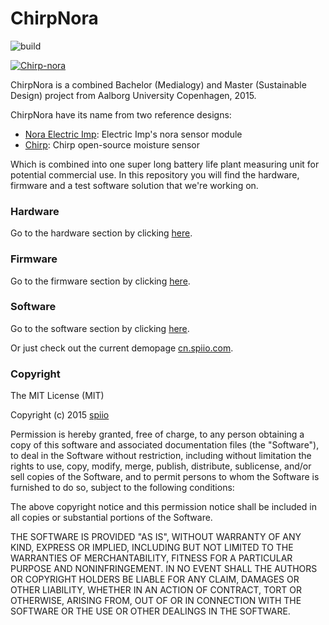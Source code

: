 
# ChirpNora 
![build](https://api.travis-ci.org/bobbyziom/chirp-nora.svg?branch=master)

[![Chirp-nora](https://github.com/bobbyziom/chirp-nora/blob/master/pics/IMG_0166.JPG)](http://spiio.dk/)

ChirpNora is a combined Bachelor (Medialogy) and Master (Sustainable Design) project from Aalborg University Copenhagen, 2015.

ChirpNora have its name from two reference designs:
- [Nora Electric Imp](https://electricimp.com/docs/hardware/resources/reference-designs/nora/): Electric Imp's nora sensor module
- [Chirp](http://wemakethings.net/chirp/): Chirp open-source moisture sensor

Which is combined into one super long battery life plant measuring unit for potential commercial use. In this repository you will find the hardware, firmware and a test software solution that we're working on. 

### Hardware

Go to the hardware section by clicking [here](https://github.com/bobbyziom/chirp-nora/tree/master/src/hardware).

### Firmware

Go to the firmware section by clicking [here](https://github.com/bobbyziom/chirp-nora/tree/master/src/firmware).

### Software

Go to the software section by clicking [here](https://github.com/bobbyziom/chirp-nora/tree/master/src/software).

Or just check out the current demopage [cn.spiio.com](http://cn.spiio.com).

### Copyright 

The MIT License (MIT)

Copyright (c) 2015 [spiio](http://spiio.dk/)

Permission is hereby granted, free of charge, to any person obtaining a copy
of this software and associated documentation files (the "Software"), to deal
in the Software without restriction, including without limitation the rights
to use, copy, modify, merge, publish, distribute, sublicense, and/or sell
copies of the Software, and to permit persons to whom the Software is
furnished to do so, subject to the following conditions:

The above copyright notice and this permission notice shall be included in
all copies or substantial portions of the Software.

THE SOFTWARE IS PROVIDED "AS IS", WITHOUT WARRANTY OF ANY KIND, EXPRESS OR
IMPLIED, INCLUDING BUT NOT LIMITED TO THE WARRANTIES OF MERCHANTABILITY,
FITNESS FOR A PARTICULAR PURPOSE AND NONINFRINGEMENT. IN NO EVENT SHALL THE
AUTHORS OR COPYRIGHT HOLDERS BE LIABLE FOR ANY CLAIM, DAMAGES OR OTHER
LIABILITY, WHETHER IN AN ACTION OF CONTRACT, TORT OR OTHERWISE, ARISING FROM,
OUT OF OR IN CONNECTION WITH THE SOFTWARE OR THE USE OR OTHER DEALINGS IN
THE SOFTWARE.

